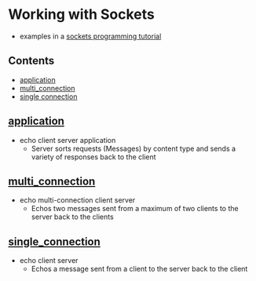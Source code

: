 # Working with Sockets
* examples in a [sockets programming tutorial](https://realpython.com/python-sockets/)

## Contents
* [application](#application)
* [multi_connection](#multi_connection)
* [single connection](#single_connection)

## [application](./application)
* echo client server application
  * Server sorts requests (Messages) by content type and sends a variety of responses back to the client
## [multi_connection](./multi_connection)
* echo multi-connection client server
  * Echos two messages sent from a maximum of two clients to the server back to the clients
## [single_connection](./single_connection)
* echo client server
  * Echos a message sent from a client to the server back to the client
